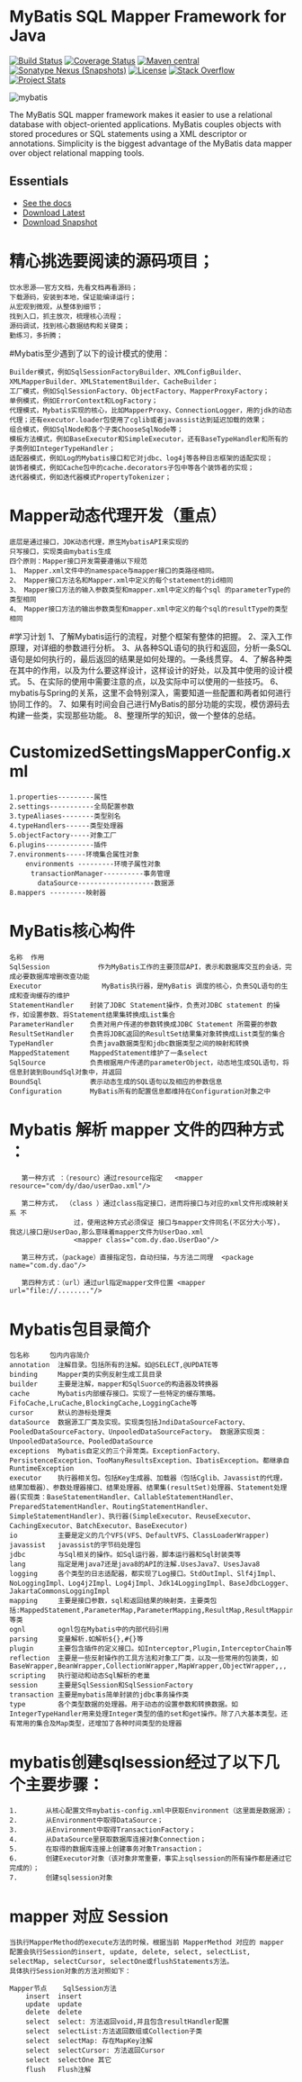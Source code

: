 MyBatis SQL Mapper Framework for Java
=====================================

[![Build Status](https://travis-ci.org/mybatis/mybatis-3.svg?branch=master)](https://travis-ci.org/mybatis/mybatis-3)
[![Coverage Status](https://coveralls.io/repos/mybatis/mybatis-3/badge.svg?branch=master&service=github)](https://coveralls.io/github/mybatis/mybatis-3?branch=master)
[![Maven central](https://maven-badges.herokuapp.com/maven-central/org.mybatis/mybatis/badge.svg)](https://maven-badges.herokuapp.com/maven-central/org.mybatis/mybatis)
[![Sonatype Nexus (Snapshots)](https://img.shields.io/nexus/s/https/oss.sonatype.org/org.mybatis/mybatis.svg)](https://oss.sonatype.org/content/repositories/snapshots/org/mybatis/mybatis)
[![License](http://img.shields.io/:license-apache-brightgreen.svg)](http://www.apache.org/licenses/LICENSE-2.0.html)
[![Stack Overflow](http://img.shields.io/:stack%20overflow-mybatis-brightgreen.svg)](http://stackoverflow.com/questions/tagged/mybatis)
[![Project Stats](https://www.openhub.net/p/mybatis/widgets/project_thin_badge.gif)](https://www.openhub.net/p/mybatis)

![mybatis](http://mybatis.github.io/images/mybatis-logo.png)

The MyBatis SQL mapper framework makes it easier to use a relational database with object-oriented applications.
MyBatis couples objects with stored procedures or SQL statements using a XML descriptor or annotations.
Simplicity is the biggest advantage of the MyBatis data mapper over object relational mapping tools.

Essentials
----------

* [See the docs](http://mybatis.github.io/mybatis-3)
* [Download Latest](https://github.com/mybatis/mybatis-3/releases)
* [Download Snapshot](https://oss.sonatype.org/content/repositories/snapshots/org/mybatis/mybatis/)


# 精心挑选要阅读的源码项目；
    
    饮水思源——官方文档，先看文档再看源码；
    下载源码，安装到本地，保证能编译运行；
    从宏观到微观，从整体到细节；
    找到入口，抓主放次，梳理核心流程；
    源码调试，找到核心数据结构和关键类；
    勤练习，多折腾；
    
    
#Mybatis至少遇到了以下的设计模式的使用：

    Builder模式，例如SqlSessionFactoryBuilder、XMLConfigBuilder、XMLMapperBuilder、XMLStatementBuilder、CacheBuilder；
    工厂模式，例如SqlSessionFactory、ObjectFactory、MapperProxyFactory；
    单例模式，例如ErrorContext和LogFactory；
    代理模式，Mybatis实现的核心，比如MapperProxy、ConnectionLogger，用的jdk的动态代理；还有executor.loader包使用了cglib或者javassist达到延迟加载的效果；
    组合模式，例如SqlNode和各个子类ChooseSqlNode等；
    模板方法模式，例如BaseExecutor和SimpleExecutor，还有BaseTypeHandler和所有的子类例如IntegerTypeHandler；
    适配器模式，例如Log的Mybatis接口和它对jdbc、log4j等各种日志框架的适配实现；
    装饰者模式，例如Cache包中的cache.decorators子包中等各个装饰者的实现；
    迭代器模式，例如迭代器模式PropertyTokenizer；
    
# Mapper动态代理开发（重点） 
    底层是通过接口，JDK动态代理，原生MybatisAPI来实现的
    只写接口，实现类由mybatis生成
    四个原则：Mapper接口开发需要遵循以下规范
    1、 Mapper.xml文件中的namespace与mapper接口的类路径相同。
    2、 Mapper接口方法名和Mapper.xml中定义的每个statement的id相同
    3、 Mapper接口方法的输入参数类型和mapper.xml中定义的每个sql 的parameterType的类型相同
    4、 Mapper接口方法的输出参数类型和mapper.xml中定义的每个sql的resultType的类型相同

#学习计划
    1、了解Mybatis运行的流程，对整个框架有整体的把握。
    2、深入工作原理，对详细的参数进行分析。
    3、从各种SQL语句的执行和返回，分析一条SQL语句是如何执行的，最后返回的结果是如何处理的。一条线贯穿。
    4、了解各种类在其中的作用，以及为什么要这样设计，这样设计的好处，以及其中使用的设计模式。
    5、在实际的使用中需要注意的点，以及实际中可以使用的一些技巧。
    6、mybatis与Spring的关系，这里不会特别深入，需要知道一些配置和两者如何进行协同工作的。
    7、如果有时间会自己进行MyBatis的部分功能的实现，模仿源码去构建一些类，实现那些功能。
    8、整理所学的知识，做一个整体的总结。
    
# CustomizedSettingsMapperConfig.xml
    1.properties---------属性
    2.settings-----------全局配置参数
    3.typeAliases--------类型别名
    4.typeHandlers------类型处理器
    5.objectFactory-----对象工厂
    6.plugins------------插件
    7.environments-----环境集合属性对象
        environments ---------环境子属性对象
    　　  transactionManager----------事务管理
           dataSource-------------------数据源
    8.mappers ---------映射器

# MyBatis核心构件
    名称	作用
    SqlSession	          作为MyBatis工作的主要顶层API，表示和数据库交互的会话，完成必要数据库增删改查功能
    Executor	           MyBatis执行器，是MyBatis 调度的核心，负责SQL语句的生成和查询缓存的维护
    StatementHandler	封装了JDBC Statement操作，负责对JDBC statement 的操作，如设置参数、将Statement结果集转换成List集合
    ParameterHandler	负责对用户传递的参数转换成JDBC Statement 所需要的参数
    ResultSetHandler	负责将JDBC返回的ResultSet结果集对象转换成List类型的集合
    TypeHandler 	    负责java数据类型和jdbc数据类型之间的映射和转换
    MappedStatement 	MappedStatement维护了一条select
    SqlSource	        负责根据用户传递的parameterObject，动态地生成SQL语句，将信息封装到BoundSql对象中，并返回
    BoundSql	        表示动态生成的SQL语句以及相应的参数信息
    Configuration   	MyBatis所有的配置信息都维持在Configuration对象之中
    
    
#  Mybatis 解析 mapper 文件的四种方式 ：
       第一种方式 ：（resourc）通过resource指定   <mapper resource="com/dy/dao/userDao.xml"/>
     
       第二种方式， （class ）通过class指定接口，进而将接口与对应的xml文件形成映射关系 不
                    过，使用这种方式必须保证 接口与mapper文件同名(不区分大小写)，  我这儿接口是UserDao,那么意味着mapper文件为UserDao.xml
                    <mapper class="com.dy.dao.UserDao"/>
       
       第三种方式，（package）直接指定包，自动扫描，与方法二同理  <package name="com.dy.dao"/>
    
       第四种方式：（url）通过url指定mapper文件位置 <mapper url="file://........"/>
      
       
#  Mybatis包目录简介
    包名称	    包内内容简介
    annotation	注解目录。包括所有的注解。如@SELECT,@UPDATE等
    binding	    Mapper类的实例反射生成工具目录
    builder 	主要是注解，mapper和SqlSuorce的构造器及转换器
    cache	    Mybatis内部缓存接口。实现了一些特定的缓存策略。FifoCache,LruCache,BlockingCache,LoggingCache等
    cursor  	默认的游标处理类
    dataSource	数据源工厂类及实现。实现类包括JndiDataSourceFactory、PooledDataSourceFactory、UnpooledDataSourceFactory。 数据源实现类： UnpooledDataSource、PooledDataSource
    exceptions	Mybatis自定义的三个异常类。ExceptionFactory、PersistenceException、TooManyResultsException、IbatisException。都继承自RuntimeException
    executor	执行器相关包。包括Key生成器、加载器（包括Cglib、Javassist的代理，结果加载器）、参数处理器接口、结果处理器、结果集(resultSet)处理器、Statement处理器(实现类：BaseStatementHandler、CallableStatementHandler、PreparedStatementHandler、RoutingStatementHandler、SimpleStatementHandler)、执行器(SimpleExecutor、ReuseExecutor、CachingExecutor、BatchExecutor、BaseExecutor)
    io	        主要是定义的几个VFS(VFS、DefaultVFS、ClassLoaderWrapper)
    javassist	javassist的字节码处理包
    jdbc	    与Sql相关的操作。如Sql运行器，脚本运行器和Sql封装类等
    lang	    指定是用java7还是java8的API的注解.UsesJava7、UsesJava8
    logging 	各个类型的日志适配器，都实现了Log接口。StdOutImpl、Slf4jImpl、NoLoggingImpl、Log4j2Impl、Log4jImpl、Jdk14LoggingImpl、BaseJdbcLogger、JakartaCommonsLoggingImpl
    mapping 	主要是接口参数，sql和返回结果的映射类，主要类包括:MappedStatement,ParameterMap,ParameterMapping,ResultMap,ResultMapping,BoundSql,SqlSource等类
    ognl	    ognl包在Mybatis中的内部代码引用
    parsing 	变量解析.如解析${},#{}等
    plugin	    主要包含插件的定义接口。如Interceptor,Plugin,InterceptorChain等
    reflection	主要是一些反射操作的工具方法和对象工厂类，以及一些常用的包装类，如BaseWrapper,BeanWrapper,CollectionWrapper,MapWrapper,ObjectWrapper,,,
    scripting	执行驱动和动态Sql解析的老巢
    session	    主要是SqlSession和SqlSessionFactory
    transaction	主要是mybatis简单封装的jdbc事务操作类
    type	    各个类型数据的处理器。用于动态的设置参数和转换数据。如IntegerTypeHandler用来处理Integer类型的值的set和get操作。除了八大基本类型。还有常用的集合及Map类型，还增加了各种时间类型的处理器
    
    
# mybatis创建sqlsession经过了以下几个主要步骤： 
    
    1.       从核心配置文件mybatis-config.xml中获取Environment（这里面是数据源）；
    2.       从Environment中取得DataSource；
    3.       从Environment中取得TransactionFactory；
    4.       从DataSource里获取数据库连接对象Connection；
    5.       在取得的数据库连接上创建事务对象Transaction；
    6.       创建Executor对象（该对象非常重要，事实上sqlsession的所有操作都是通过它完成的）；
    7.       创建sqlsession对象
    
# mapper 对应 Session 
    当执行MapperMethod的execute方法的时候，根据当前 MapperMethod 对应的 mapper 配置会执行Session的insert, update, delete, select, selectList, selectMap, selectCursor, selectOne或flushStatements方法。 
    具体执行Session对象的方法对照如下：
    
    Mapper节点	SqlSession方法
        insert	insert
        update	update
        delete	delete
        select	select: 方法返回void,并且包含resultHandler配置
        select	selectList:方法返回数组或Collection子类
        select	selectMap: 存在MapKey注解
        select	selectCursor: 方法返回Cursor
        select	selectOne 其它
        flush	Flush注解
